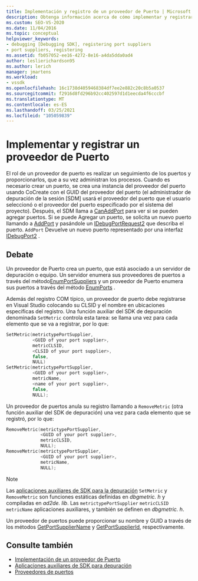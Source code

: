 ```yaml
---
title: Implementación y registro de un proveedor de Puerto | Microsoft Docs
description: Obtenga información acerca de cómo implementar y registrar un proveedor de puerto, que realiza un seguimiento de los puertos y los proporciona, que administran los procesos.
ms.custom: SEO-VS-2020
ms.date: 11/04/2016
ms.topic: conceptual
helpviewer_keywords:
- debugging [Debugging SDK], registering port suppliers
- port suppliers, registering
ms.assetid: fb057052-ee16-4272-8e16-a4da5dda0ad4
author: leslierichardson95
ms.author: lerich
manager: jmartens
ms.workload:
- vssdk
ms.openlocfilehash: 16c1738d4059468384df7ee2e882c20c8b5a0537
ms.sourcegitcommit: f2916d8fd296b92cc402597d1d1eecda4f6cccbf
ms.translationtype: MT
ms.contentlocale: es-ES
ms.lasthandoff: 03/25/2021
ms.locfileid: "105059839"
---
```

# <a name="implement-and-register-a-port-supplier"></a>Implementar y registrar un proveedor de Puerto
El rol de un proveedor de puerto es realizar un seguimiento de los puertos y proporcionarlos, que a su vez administran los procesos. Cuando es necesario crear un puerto, se crea una instancia del proveedor del puerto usando CoCreate con el GUID del proveedor del puerto (el administrador de depuración de la sesión [SDM] usará el proveedor del puerto que el usuario seleccionó o el proveedor del puerto especificado por el sistema del proyecto). Después, el SDM llama a [CanAddPort](../../extensibility/debugger/reference/idebugportsupplier2-canaddport.md) para ver si se pueden agregar puertos. Si se puede Agregar un puerto, se solicita un nuevo puerto llamando a [AddPort](../../extensibility/debugger/reference/idebugportsupplier2-addport.md) y pasándole un [IDebugPortRequest2](../../extensibility/debugger/reference/idebugportrequest2.md) que describa el puerto. `AddPort` Devuelve un nuevo puerto representado por una interfaz [IDebugPort2](../../extensibility/debugger/reference/idebugport2.md) .

## <a name="discussion"></a>Debate
 Un proveedor de Puerto crea un puerto, que está asociado a un servidor de depuración o equipo. Un servidor enumera sus proveedores de puertos a través del método[EnumPortSuppliers](../../extensibility/debugger/reference/idebugcoreserver2-enumportsuppliers.md) y un proveedor de Puerto enumera sus puertos a través del método [EnumPorts](../../extensibility/debugger/reference/idebugportsupplier2-enumports.md) .

 Además del registro COM típico, un proveedor de puerto debe registrarse en Visual Studio colocando su CLSID y el nombre en ubicaciones específicas del registro. Una función auxiliar del SDK de depuración denominada `SetMetric` controla esta tarea: se llama una vez para cada elemento que se va a registrar, por lo que:

```cpp
SetMetric(metrictypePortSupplier,
          <GUID of your port supplier>,
          metricCLSID,
          <CLSID of your port supplier>,
          false,
          NULL)
SetMetric(metrictypePortSupplier,
          <GUID of your port supplier>,
          metricName,
          <name of your port supplier>,
          false,
          NULL);
```

 Un proveedor de puertos anula su registro llamando a `RemoveMetric` (otra función auxiliar del SDK de depuración) una vez para cada elemento que se registró, por lo que:

```cpp
RemoveMetric(metrictypePortSupplier,
             <GUID of your port supplier>,
             metricCLSID,
             NULL);
RemoveMetric(metrictypePortSupplier,
             <GUID of your port supplier>,
             metricName,
             NULL);
```

> [!NOTE]
> Las [aplicaciones auxiliares de SDK para la depuración](../../extensibility/debugger/reference/sdk-helpers-for-debugging.md) `SetMetric` y `RemoveMetric` son funciones estáticas definidas en *dbgmetric. h* y compiladas en *ad2de. lib*. Las `metrictypePortSupplier` `metricCLSID` `metricName` aplicaciones auxiliares, y también se definen en *dbgmetric. h*.

 Un proveedor de puertos puede proporcionar su nombre y GUID a través de los métodos [GetPortSupplierName](../../extensibility/debugger/reference/idebugportsupplier2-getportsuppliername.md) y [GetPortSupplierId](../../extensibility/debugger/reference/idebugportsupplier2-getportsupplierid.md), respectivamente.

## <a name="see-also"></a>Consulte también
- [Implementación de un proveedor de Puerto](../../extensibility/debugger/implementing-a-port-supplier.md)
- [Aplicaciones auxiliares de SDK para depuración](../../extensibility/debugger/reference/sdk-helpers-for-debugging.md)
- [Proveedores de puertos](../../extensibility/debugger/port-suppliers.md)
